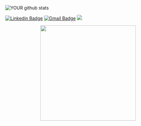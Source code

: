 
![YOUR github stats](https://github-readme-stats.vercel.app/api?username=Daniboy370) 
<br/>

[![Linkedin Badge](https://img.shields.io/badge/-Daniel_Engelsman-blue?style=flat-square&logo=Linkedin&logoColor=white&link=https://www.linkedin.com/in/daniel-engelsman/)](https://www.linkedin.com/in/daniel-engelsman/) [![Gmail Badge](https://img.shields.io/badge/-Daniel.eng@campus.technion.ac.il-c14438?style=flat-square&logo=Gmail&logoColor=white&link=mailto:Daniel.eng@campus.technion.ac.il)](mailto:Daniel.eng@campus.technion.ac.il) [ ![](https://img.shields.io/badge/-Kaggle-green) ](https://www.kaggle.com/daniboy370)

&nbsp; &nbsp; &nbsp; &nbsp; &nbsp; &nbsp; &nbsp; &nbsp; &nbsp; &nbsp; &nbsp; &nbsp; &nbsp; &nbsp; <img src='https://media1.tenor.com/images/69526a37d84d274e6e01da07bf0ed0b5/tenor.gif?itemid=4691438' width=300 />
